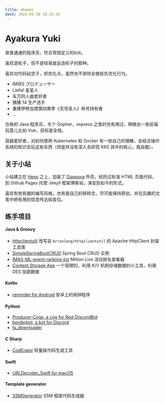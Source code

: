 ```yaml
---
title: whoami
date: 2022-03-30 18:35:36
---
```


# Ayakura Yuki

普普通通的程序员，符合常规定义的`码农`。

喜欢造轮子，但不是轻易就会造轮子的那种。

喜欢对代码钻空子，抓优化点，虽然也不排除会做些负优化行为。

-   IM@S プロデューサー
-   Liella! 星星人
-   车万同人曲爱好者
-   狒狒 14 生产选手
-   重建伊修加德第四赛季《天穹圣人》称号持有者
-   ...

合格的 Java 程序员，半个 Gopher，express 之类的也有用过，稍微会一些前端玩意儿比如 Vue，目标是全栈。

容器爱好者，对如何使用 Kubernetes 和 Docker 有一些自己的理解，会结合操作系统的知识去玩这些东西（但是并没有深入去研究 K8S 其中的核心，我自裁）。

## 关于小站

小站建立在 [Hexo](https://hexo.io/) 之上，加装了 [Diaspora](https://github.com/Fechin/hexo-theme-diaspora) 外壳，经历过标准 HTML 页面代码，到 Github Pages 托管 Jekyll 框架博客站，演变到如今的形式。

喜欢有依有据的编写风格，也有我自己的碎碎念，尽可能保持原创，并在风趣的文笔中把有用的信息传达给各位。

## 练手项目

#### Java & Groovy

-   [httpclientutil](https://github.com/AyakuraYuki/httpclientutil) 改写自 `Arronlong/httpclientutil` 的 Apache HttpClient 封装工具类
-   [SimpleSpringBootCRUD](https://github.com/AyakuraYuki/SimpleSpringBootCRUD) Spring Boot CRUD 实例
-   [IMAS-ML-event-ranking-list](https://github.com/AyakuraYuki/IMAS-ML-event-ranking-list) Million Live 活动排名查看器
-   [Content Storage App](https://github.com/AyakuraYuki/content-storage-app) 一个简陋的，利用 K/V 机制存储数据的小工具，利用 DES 加密数据

#### Kotlin

-   [reminder for Android](https://github.com/AyakuraYuki/reminder) 安卓上的闹钟程序

#### Python

-   [Producer-Cogs, a cog for Red-DiscordBot](https://github.com/8zu/Producer-Cogs)
-   [borderbot, a bot for Discord](https://github.com/AyakuraYuki/borderbot)
-   [ts_downloader](https://github.com/AyakuraYuki/ts_downloader)

#### C Sharp

-   [CodErator](https://github.com/AyakuraYuki/CodErator) 轻量级代码生成工具

#### Swift

-   [URLDecoder_Swift for macOS](https://github.com/AyakuraYuki/URLDecoder_Swift)

#### Template generator

-   [SSMGenerator](https://github.com/AyakuraYuki/SSMGenerator) SSM 框架代码生成器
